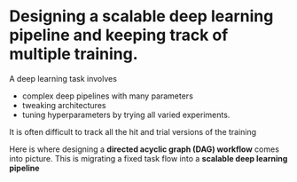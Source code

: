 # Designing a scalable deep learning pipeline and keeping track of multiple training.

A deep learning task involves 
- complex deep pipelines with many parameters
- tweaking architectures
- tuning hyperparameters by trying all varied experiments.

It is often difficult to track all the hit and trial versions of the training

Here is where designing a **directed acyclic graph (DAG) workflow** comes into picture.
This is migrating a fixed task flow into a **scalable deep learning pipeline**

